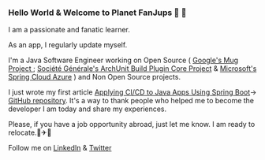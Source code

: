 ### Hello World & Welcome to Planet FanJups 🚀 👋

<!--
**FanJups/FanJups** is a ✨ _special_ ✨ repository because its `README.md` (this file) appears on your GitHub profile.

Here are some ideas to get you started:

- 🔭 I’m currently working on ...
- 🌱 I’m currently learning ...
- 👯 I’m looking to collaborate on ...
- 🤔 I’m looking for help with ...
- 💬 Ask me about ...
- 📫 How to reach me: ...
- 😄 Pronouns: ...
- ⚡ Fun fact: ...
-->

I am a passionate and fanatic learner.

As an app, I regularly update myself.

I'm a Java Software Engineer working on Open Source ( [Google's Mug Project ](https://github.com/google/mug/commits?author=FanJups) ; [Société Générale's ArchUnit Build Plugin Core Project](https://github.com/societe-generale/arch-unit-build-plugin-core/commits?author=FanJups) & [Microsoft's Spring Cloud Azure](https://github.com/microsoft/spring-cloud-azure/commits?author=FanJups) ) and Non Open Source projects.

I just wrote my first article [Applying CI/CD to Java Apps Using Spring Boot](https://dzone.com/articles/applying-cicd-to-java-apps-using-spring-boot)-> [GitHub repository](https://github.com/FanJups/cicd-applied-to-spring-boot-java-app). It's a way to thank people who helped me to become the developer I am today and share my experiences.

Please, if you have a job opportunity abroad, just let me know. I am ready to relocate.🛫✈🛬

Follow me on [LinkedIn](https://www.linkedin.com/in/fanon-jupkwo/) & [Twitter](https://twitter.com/fanjups)

